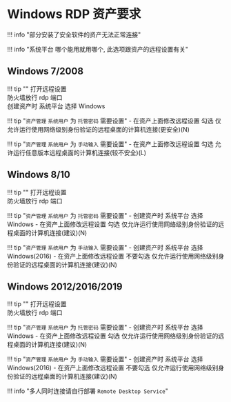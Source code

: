 # Windows RDP 资产要求

!!! info "部分安装了安全软件的资产无法正常连接"

!!! info "系统平台 哪个能用就用哪个, 此选项跟资产的远程设置有关"

## Windows 7/2008

!!! tip ""
    打开远程设置  
    防火墙放行 rdp 端口  
    创建资产时 系统平台 选择 Windows

!!! tip "`资产管理` `系统用户` 为 `托管密码` 需要设置"
    - 在资产上面修改远程设置 勾选 仅允许运行使用网络级别身份验证的远程桌面的计算机连接(更安全)(N)

!!! tip "`资产管理` `系统用户` 为 `手动输入` 需要设置"
    - 在资产上面修改远程设置 勾选 允许运行任意版本远程桌面的计算机连接(较不安全)(L)

## Windows 8/10

!!! tip ""
    打开远程设置  
    防火墙放行 rdp 端口

!!! tip "`资产管理` `系统用户` 为 `托管密码` 需要设置"
    - 创建资产时 系统平台 选择 Windows
    - 在资产上面修改远程设置 勾选 仅允许运行使用网络级别身份验证的远程桌面的计算机连接(建议)(N)

!!! tip "`资产管理` `系统用户` 为 `手动输入` 需要设置"
    - 创建资产时 系统平台 选择 Windows(2016)
    - 在资产上面修改远程设置 不要勾选 仅允许运行使用网络级别身份验证的远程桌面的计算机连接(建议)(N)

## Windows 2012/2016/2019

!!! tip ""
    打开远程设置  
    防火墙放行 rdp 端口

!!! tip "`资产管理` `系统用户` 为 `托管密码` 需要设置"
    - 创建资产时 系统平台 选择 Windows
    - 在资产上面修改远程设置 勾选 仅允许运行使用网络级别身份验证的远程桌面的计算机连接(建议)(N)

!!! tip "`资产管理` `系统用户` 为 `手动输入` 需要设置"
    - 创建资产时 系统平台 选择 Windows(2016)
    - 在资产上面修改远程设置 不要勾选 仅允许运行使用网络级别身份验证的远程桌面的计算机连接(建议)(N)

!!! info "多人同时连接请自行部署 `Remote Desktop Service`"
